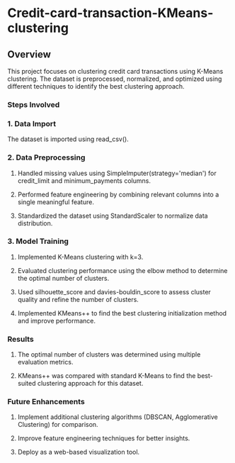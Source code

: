 # Credit-card-transaction-KMeans-clustering

## Overview

This project focuses on clustering credit card transactions using K-Means clustering. The dataset is preprocessed, normalized, and optimized using different techniques to identify the best clustering approach.

### Steps Involved

### 1. Data Import

The dataset is imported using read_csv().

### 2. Data Preprocessing

1. Handled missing values using SimpleImputer(strategy='median') for credit_limit and minimum_payments columns.

2. Performed feature engineering by combining relevant columns into a single meaningful feature.

3. Standardized the dataset using StandardScaler to normalize data distribution.

### 3. Model Training

1. Implemented K-Means clustering with k=3.

2. Evaluated clustering performance using the elbow method to determine the optimal number of clusters.

3. Used silhouette_score and davies-bouldin_score to assess cluster quality and refine the number of clusters.

4. Implemented KMeans++ to find the best clustering initialization method and improve performance.

### Results

1. The optimal number of clusters was determined using multiple evaluation metrics.

2. KMeans++ was compared with standard K-Means to find the best-suited clustering approach for this dataset.

### Future Enhancements

1. Implement additional clustering algorithms (DBSCAN, Agglomerative Clustering) for comparison.

2. Improve feature engineering techniques for better insights.

3. Deploy as a web-based visualization tool.
